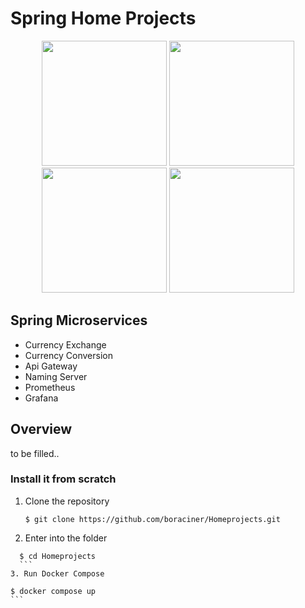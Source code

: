 # Spring Home Projects

<div>
  <p align="center">
    <img src="https://pbs.twimg.com/profile_images/1235868806079057921/fTL08u_H_400x400.png" width="200"> 
    <img src="https://www.docker.com/wp-content/uploads/2022/03/Moby-logo.png" width="200"> 
    <img src="https://www.vectorlogo.zone/logos/grafana/grafana-ar21.png" width="200"> 
    <img src="https://www.vectorlogo.zone/logos/grafana/grafana-ar21.png" width="200">
  </p>
</div>


## Spring Microservices
* Currency Exchange
* Currency Conversion
* Api Gateway
* Naming Server
* Prometheus
* Grafana


## Overview

to be filled..



### Install it from scratch

1. Clone the repository
	```    
	$ git clone https://github.com/boraciner/Homeprojects.git
	```
2. Enter into the folder
  ```    
	$ cd Homeprojects
	```
3. Run Docker Compose
  ```    
	$ docker compose up
	```
